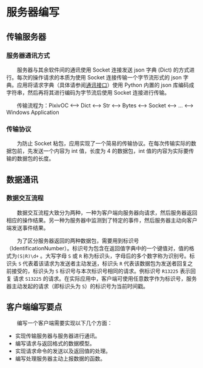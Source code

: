# 服务器编写



## 传输服务器

### 服务器通讯方式

&emsp;&emsp;服务器与其余软件间的通讯使用 Socket 连接发送 json 字典 (Dict) 的方式进行。每次的操作请求的本质为使用 Socket 连接传输一个字节流形式的 json 字典。应用将请求字典（具体请参阅[通讯接口](#https://github.com/asnml/PixivOC/blob/master/docs/通讯接口.md)）使用 Python 内置的 json 库编码成字符串，然后再将其进行编码为字节流后使用 Socket 连接进行传输。

&emsp;&emsp;传输流程为：PixivOC <--> Dict <--> Str <--> Bytes <--> Socket <--> ... <--> Windows Application



### 传输协议

&emsp;&emsp;为防止 Socket 粘包，应用实现了一个简易的传输协议。在每次传输实际的数据包前，先发送一个内容为 int 值，长度为 4 的数据包，int 值的内容为实际要传输的数据包的长度。



## 数据通讯

### 数据交互流程

&emsp;&emsp;数据交互流程大致分为两种，一种为客户端向服务器向请求，然后服务器返回相应的操作结果。另一种为服务器中监测到了特定的事件，然后服务器主动向客户端发送事件结果。

&emsp;&emsp;为了区分服务器返回的两种数据包，需要用到标识号（IdentificationNumber）。标识号为包含在返回值字典中的一个键值对，值的格式为`(S|R)\d+` 。大写字母 `S` 或 `R` 称为标识头，字母后的多个数字称为识别号。标识头 `S` 代表着该请求为发送者主动发送，标识头 `R` 代表该数据包为发送者回复之前接受的，标识头为 `S` 标识号与本次标识号相同的请求。例标识号 `R13225` 表示回复 请求 `S13225` 的请求。在实际应用中，客户端可使用任意数字作为标识号，服务器主动发起的请求（即标识头为 `S`）的标识号为当前时间戳。



## 客户端编写要点

&emsp;&emsp;编写一个客户端需要实现以下几个方面：

- 实现传输服务器与服务器进行通讯。
- 编写请求与返回格式的数据模型。
- 实现请求命令的发送以及返回值的处理。
- 编写处理服务器主动上报数据的函数。